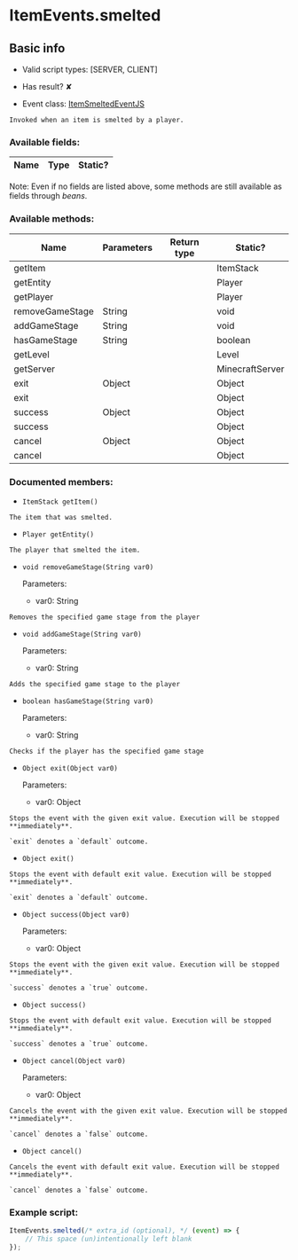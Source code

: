 # ItemEvents.smelted

## Basic info

- Valid script types: [SERVER, CLIENT]

- Has result? ✘

- Event class: [ItemSmeltedEventJS](https://github.com/KubeJS-Mods/KubeJS/tree/2001/common/src/main/java/dev/latvian/mods/kubejs/item/ItemSmeltedEventJS.java)

```
Invoked when an item is smelted by a player.
```

### Available fields:

| Name | Type | Static? |
| ---- | ---- | ------- |

Note: Even if no fields are listed above, some methods are still available as fields through *beans*.

### Available methods:

| Name | Parameters | Return type | Static? |
| ---- | ---------- | ----------- | ------- |
| getItem |  |  | ItemStack | ✘ |
| getEntity |  |  | Player | ✘ |
| getPlayer |  |  | Player | ✘ |
| removeGameStage | String |  | void | ✘ |
| addGameStage | String |  | void | ✘ |
| hasGameStage | String |  | boolean | ✘ |
| getLevel |  |  | Level | ✘ |
| getServer |  |  | MinecraftServer | ✘ |
| exit | Object |  | Object | ✘ |
| exit |  |  | Object | ✘ |
| success | Object |  | Object | ✘ |
| success |  |  | Object | ✘ |
| cancel | Object |  | Object | ✘ |
| cancel |  |  | Object | ✘ |


### Documented members:

- `ItemStack getItem()`
```
The item that was smelted.
```

- `Player getEntity()`
```
The player that smelted the item.
```

- `void removeGameStage(String var0)`

  Parameters:
  - var0: String

```
Removes the specified game stage from the player
```

- `void addGameStage(String var0)`

  Parameters:
  - var0: String

```
Adds the specified game stage to the player
```

- `boolean hasGameStage(String var0)`

  Parameters:
  - var0: String

```
Checks if the player has the specified game stage
```

- `Object exit(Object var0)`

  Parameters:
  - var0: Object

```
Stops the event with the given exit value. Execution will be stopped **immediately**.

`exit` denotes a `default` outcome.
```

- `Object exit()`
```
Stops the event with default exit value. Execution will be stopped **immediately**.

`exit` denotes a `default` outcome.
```

- `Object success(Object var0)`

  Parameters:
  - var0: Object

```
Stops the event with the given exit value. Execution will be stopped **immediately**.

`success` denotes a `true` outcome.
```

- `Object success()`
```
Stops the event with default exit value. Execution will be stopped **immediately**.

`success` denotes a `true` outcome.
```

- `Object cancel(Object var0)`

  Parameters:
  - var0: Object

```
Cancels the event with the given exit value. Execution will be stopped **immediately**.

`cancel` denotes a `false` outcome.
```

- `Object cancel()`
```
Cancels the event with default exit value. Execution will be stopped **immediately**.

`cancel` denotes a `false` outcome.
```



### Example script:

```js
ItemEvents.smelted(/* extra_id (optional), */ (event) => {
	// This space (un)intentionally left blank
});
```

